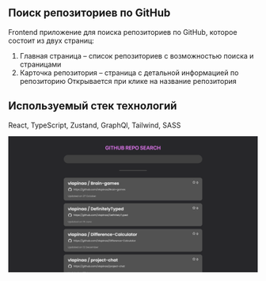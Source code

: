 ## Поиск репозиториев по GitHub

Frontend приложение для поиска репозиториев по GitHub, которое состоит из двух страниц:

1. Главная страница – список репозиториев с возможностью поиска и страницами
2. Карточка репозитория – страница с детальной информацией по репозиторию
   Открывается при клике на название репозитория

## Используемый стек технологий 
 React, TypeScript, Zustand, GraphQl, Tailwind, SASS

![alt text](image.png)

